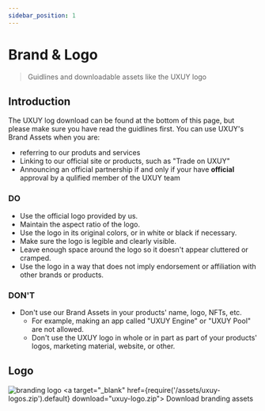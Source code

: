 ```yaml
---
sidebar_position: 1
---
```


# Brand & Logo
> Guidlines and downloadable assets like the UXUY logo

## Introduction
The UXUY log download can be found at the bottom of this page, but please make sure you have read the guidlines first.
You can use UXUY's Brand Assets when you are:
- referring to our produts and services
- Linking to our official site or products, such as "Trade on UXUY"
- Announcing an official partnership if and only if your have **official** approval by a qulified member of the UXUY team

### DO

- Use the official logo provided by us.
- Maintain the aspect ratio of the logo.
- Use the logo in its original colors, or in white or black if necessary.
- Make sure the logo is legible and clearly visible.
- Leave enough space around the logo so it doesn't appear cluttered or cramped.
- Use the logo in a way that does not imply endorsement or affiliation with other brands or products.

### DON'T

- Don't use our Brand Assets in your products' name, logo, NFTs, etc.
  - For example, making an app called "UXUY Engine" or "UXUY Pool" are not allowed.
  - Don't use the UXUY logo in whole or in part as part of your products' logos, marketing material, website, or other.

## Logo
![branding logo](/img/branding-logo.png)
<a target="_blank" href={require('/assets/uxuy-logos.zip').default} download="uxuy-logo.zip"> Download branding assets </a>